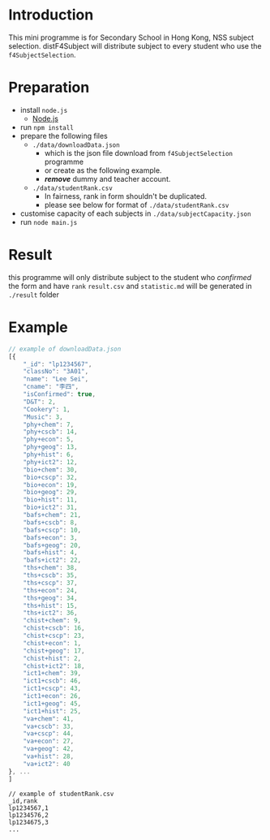 # Introduction
This mini programme is for Secondary School in Hong Kong, NSS subject selection.
distF4Subject will distribute subject to every student who use the `f4SubjectSelection`.

# Preparation
- install `node.js`
    + [Node.js](https://nodejs.org/)
- run `npm install`
- prepare the following files
  + `./data/downloadData.json`
    * which is the json file download from `f4SubjectSelection` programme
    * or create as the following example.
    * ***remove*** dummy and teacher account.
  + `./data/studentRank.csv`
    * In fairness, rank in form shouldn't be duplicated.
    * please see below for format of `./data/studentRank.csv`
- customise capacity of each subjects in `./data/subjectCapacity.json`
- run `node main.js`

# Result
this programme will only distribute subject to the student who *confirmed* the form and have `rank`
`result.csv` and `statistic.md` will be generated in `./result` folder

# Example
```js
// example of downloadData.json
[{
    "_id": "lp1234567",
    "classNo": "3A01",
    "name": "Lee Sei",
    "cname": "李四",
    "isConfirmed": true,
    "D&T": 2,
    "Cookery": 1,
    "Music": 3,
    "phy+chem": 7,
    "phy+cscb": 14,
    "phy+econ": 5,
    "phy+geog": 13,
    "phy+hist": 6,
    "phy+ict2": 12,
    "bio+chem": 30,
    "bio+cscp": 32,
    "bio+econ": 19,
    "bio+geog": 29,
    "bio+hist": 11,
    "bio+ict2": 31,
    "bafs+chem": 21,
    "bafs+cscb": 8,
    "bafs+cscp": 10,
    "bafs+econ": 3,
    "bafs+geog": 20,
    "bafs+hist": 4,
    "bafs+ict2": 22,
    "ths+chem": 38,
    "ths+cscb": 35,
    "ths+cscp": 37,
    "ths+econ": 24,
    "ths+geog": 34,
    "ths+hist": 15,
    "ths+ict2": 36,
    "chist+chem": 9,
    "chist+cscb": 16,
    "chist+cscp": 23,
    "chist+econ": 1,
    "chist+geog": 17,
    "chist+hist": 2,
    "chist+ict2": 18,
    "ict1+chem": 39,
    "ict1+cscb": 46,
    "ict1+cscp": 43,
    "ict1+econ": 26,
    "ict1+geog": 45,
    "ict1+hist": 25,
    "va+chem": 41,
    "va+cscb": 33,
    "va+cscp": 44,
    "va+econ": 27,
    "va+geog": 42,
    "va+hist": 28,
    "va+ict2": 40
}, ...
]
```

``` csv
// example of studentRank.csv
_id,rank
lp1234567,1
lp1234576,2
lp1234675,3
...
```


